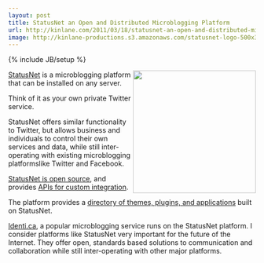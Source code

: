```yaml
---
layout: post
title: StatusNet an Open and Distributed Microblogging Platform
url: http://kinlane.com/2011/03/18/statusnet-an-open-and-distributed-microblogging-platform/
image: http://kinlane-productions.s3.amazonaws.com/statusnet-logo-500x300.png
---
```

{% include JB/setup %}
<p>
     <img src="http://kinlane-productions.s3.amazonaws.com/statusnet-logo-500x300.png"  width="250" align="right" /><a title="StatusNet" href="http://status.net/">StatusNet</a> is a microblogging platform that can be installed on any server.
</p>

<p>
     Think of it as your own private Twitter service.
</p>

<p>
     StatusNet offers similar functionality to Twitter, but allows business and individuals to control their own services and data, while still inter-operating with existing microblogging platformslike Twitter and Facebook.
</p>

<p>
     <a title="StatusNet is an Open Source Platform" href="http://status.net/open-source">StatusNet is open source</a>, and provides <a title="APIs for custom integration" href="http://status.net/wiki/API">APIs for custom integration</a>.
</p>

<p>
     The platform provides a <a title="Directory of Themes, Plugins, and Applications" href="http://status.net/open-source/add-ons">directory of themes, plugins, and applications</a> built on StatusNet.
</p>
<div>
     <a title="Identi.ca" href="http://identi.ca/">Identi.ca</a>, a popular microblogging service runs on the StatusNet platform.
     I consider platforms like StatusNet very important for the future of the Internet. They offer open, standards based solutions to communication and collaboration while still inter-operating with other major platforms.
</div>